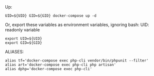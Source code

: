 Up: 
```
UID=${UID} GID=${GID} docker-compose up -d
```

Or, export these variables as environment variables, ignoring bash: UID: readonly variable
```
export UID=${UID}
export GID=${GID} 
```

ALIASES:
```
alias tf='docker-compose exec php-cli vendor/bin/phpunit --filter'
alias art='docker-compose exec php-cli php artisan'
alias dphp='docker-compose exec php-cli'
```
